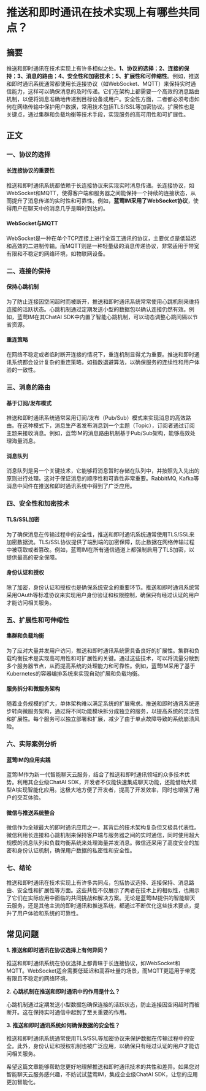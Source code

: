 # 推送和即时通讯在技术实现上有哪些共同点？

## 摘要

推送和即时通讯在技术实现上有许多相似之处。**1、协议的选择**；**2、连接的保持**；**3、消息的路由**；**4、安全性和加密技术**；**5、扩展性和可伸缩性**。例如，推送和即时通讯系统通常都使用长连接协议（如WebSocket、MQTT）来保持实时通信能力，这样可以确保消息的及时传递。它们在架构上都需要一个高效的消息路由机制，以便将消息准确地传递到目标设备或用户。安全性方面，二者都必须考虑如何在网络传输中保护用户数据，常用技术包括TLS/SSL等加密协议。扩展性也是关键点，通过集群和负载均衡等技术手段，实现服务的高可用性和可扩展性。

## 正文

### 一、协议的选择

#### 长连接协议的重要性

推送和即时通讯系统都依赖于长连接协议来实现实时消息传递。长连接协议，如WebSocket和MQTT，使得客户端和服务器之间能保持一个持续的连接状态，从而提升了消息传递的实时性和可靠性。例如，**蓝莺IM采用了WebSocket协议**，使得用户在聊天中的消息几乎是瞬时到达的。

#### WebSocket与MQTT

WebSocket是一种在单个TCP连接上进行全双工通讯的协议，主要优点是低延迟和高效的二进制传输。而MQTT则是一种轻量级的消息传递协议，非常适用于带宽有限和不稳定的网络环境，如物联网设备。

### 二、连接的保持

#### 保持心跳机制

为了防止连接因空闲超时而被断开，推送和即时通讯系统常常使用心跳机制来维持连接的活跃状态。心跳机制通过定期发送小型的数据包以确认连接仍然有效。例如，蓝莺IM在其ChatAI SDK中内置了智能心跳机制，可以动态调整心跳间隔以节省资源。

#### 重连策略

在网络不稳定或者临时断开连接的情况下，重连机制显得尤为重要。推送和即时通讯系统都会设计复杂的重连策略，如指数退避算法，以确保服务的连续性和用户体验的一致性。

### 三、消息的路由

#### 基于订阅/发布模式

推送和即时通讯系统通常采用订阅/发布（Pub/Sub）模式来实现消息的高效路由。在这种模式下，消息生产者发布消息到一个主题（Topic），订阅者通过订阅主题来接收消息。例如，蓝莺IM的消息路由机制基于Pub/Sub架构，能够高效处理海量消息。

#### 消息队列

消息队列是另一个关键技术，它能够将消息暂时存储在队列中，并按照先入先出的原则进行处理。这对于保证消息的顺序性和可靠性非常重要。RabbitMQ, Kafka等消息中间件在推送和即时通讯系统中得到了广泛应用。

### 四、安全性和加密技术

#### TLS/SSL加密

为了确保消息在传输过程中的安全性，推送和即时通讯系统通常使用TLS/SSL来加密数据流。TLS/SSL协议提供了端到端的加密保障，防止数据在网络传输过程中被窃取或者篡改。例如，蓝莺IM在所有通信通道上都强制启用了TLS加密，以提供最高的安全保障。

#### 身份认证和授权

除了加密，身份认证和授权也是确保系统安全的重要环节。推送和即时通讯系统常采用OAuth等标准协议来实现用户身份验证和权限控制，确保只有经过认证的用户才能访问相关服务。

### 五、扩展性和可伸缩性

#### 集群和负载均衡

为了应对大量并发用户访问，推送和即时通讯系统需具备良好的扩展性。集群和负载均衡技术是实现高可用性和可扩展性的关键。通过这些技术，可以将流量分散到多个服务器节点，从而提高系统的处理能力和可靠性。例如，蓝莺IM采用了基于Kubernetes的容器编排系统来实现自动扩展和负载均衡。

#### 服务拆分和微服务架构

随着业务规模的扩大，单体架构难以满足系统的扩展需求。推送和即时通讯系统逐步转向微服务架构，通过将不同功能模块拆分成独立的服务，以提高系统的灵活性和扩展性。每个服务可以独立部署和扩展，减少了由于单点故障导致的系统崩溃风险。

### 六、实际案例分析

#### 蓝莺IM的应用实践

蓝莺IM作为新一代智能聊天云服务，结合了推送和即时通讯领域的众多技术优势。利用其企业级ChatAI SDK，开发者不仅能快速集成聊天功能，还能借助大模型AI实现智能化应用。这极大地方便了开发者，提高了开发效率，同时也增强了用户的交互体验。

#### 微信与推送系统整合

微信作为全球最大的即时通讯应用之一，其背后的技术架构复杂但又极具代表性。微信利用长连接和心跳机制来保持客户端与服务器之间的实时通信，同时使用超大规模的消息队列和负载均衡系统来处理海量并发消息。微信还采用了高度安全的加密和身份认证机制，确保用户数据的私密性和安全性。

### 七、结论

推送和即时通讯在技术实现上有许多共同点，包括协议选择、连接保持、消息路由、安全性和扩展性等方面。这些共性不仅展示了两者在技术上的相似性，也揭示了它们在实际应用中面临的共同挑战和解决方案。无论是蓝莺IM提供的智能聊天云服务，还是其他主流的即时通讯和推送系统，都通过不断优化这些技术要点，提升了用户体验和系统的可靠性。

## 常见问题

**1. 推送和即时通讯在协议选择上有何异同？**

推送和即时通讯系统在协议选择上都青睐于长连接协议，如WebSocket和MQTT。WebSocket适合需要低延迟和高吞吐量的场景，而MQTT更适用于带宽有限且不稳定的网络环境。

**2. 心跳机制在推送和即时通讯中的作用是什么？**

心跳机制通过定期发送小型数据包确保连接的活跃状态，防止连接因空闲超时而被断开。这在保持实时通信中起到了至关重要的作用。

**3. 推送和即时通讯系统如何确保数据的安全性？**

推送和即时通讯系统通常使用TLS/SSL等加密协议来保护数据在传输过程中的安全。此外，身份认证和授权机制也被广泛应用，以确保只有经过认证的用户才能访问相关服务。

希望这篇文章能够帮助您更好地理解推送和即时通讯技术的共性和差异。如果您对智能聊天云服务感兴趣，不妨试试蓝莺IM，集成企业级ChatAI SDK，让您的应用更加智能化。